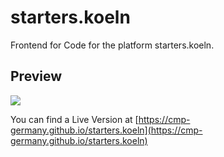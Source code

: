 # starters.koeln

Frontend for Code for the platform starters.koeln.

## Preview

[![](http://download.united-studios.com/Bildschirmfoto%202016-06-28%20um%2012.10.34.png)](https://cmp-germany.github.io/starters.koeln)

You can find a Live Version at [https://cmp-germany.github.io/starters.koeln](https://cmp-germany.github.io/starters.koeln)
